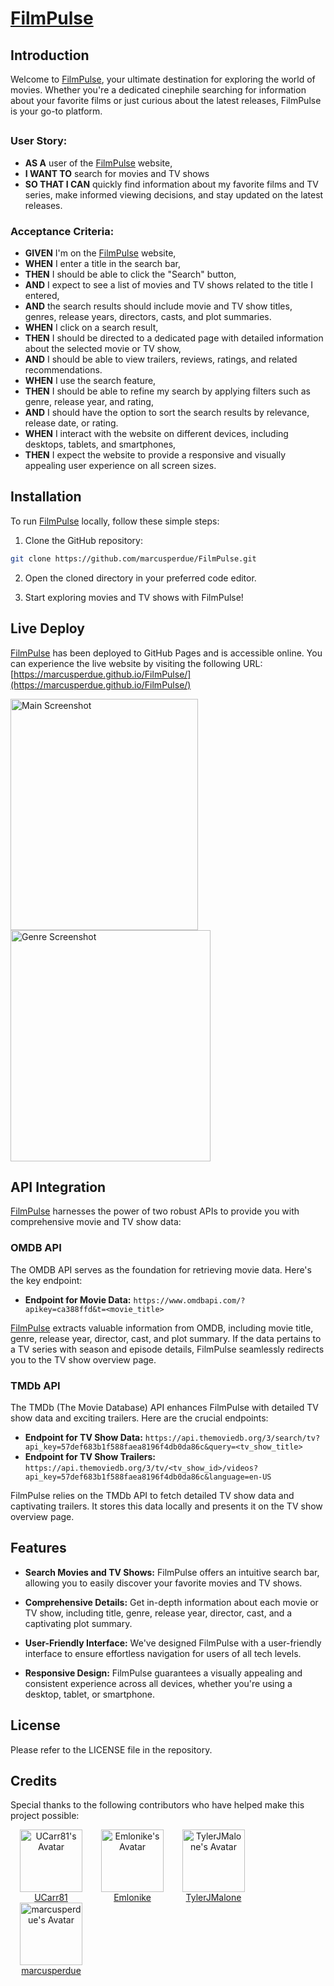 # [FilmPulse](https://marcusperdue.github.io/FilmPulse/) 

## Introduction

Welcome to [FilmPulse](https://marcusperdue.github.io/FilmPulse/), your ultimate destination for exploring the world of movies. Whether you're a dedicated cinephile searching for information about your favorite films or just curious about the latest releases, FilmPulse is your go-to platform.

##
### User Story:

- **AS A** user of the [FilmPulse](https://marcusperdue.github.io/FilmPulse/)  website,  
- **I WANT TO** search for movies and TV shows  
- **SO THAT I CAN** quickly find information about my favorite films and TV series, make informed viewing decisions, and stay updated on the latest releases.

### Acceptance Criteria: 

- **GIVEN** I'm on the [FilmPulse](https://marcusperdue.github.io/FilmPulse/)  website,
- **WHEN** I enter a title in the search bar,
- **THEN** I should be able to click the "Search" button,
- **AND** I expect to see a list of movies and TV shows related to the title I entered,
- **AND** the search results should include movie and TV show titles, genres, release years, directors, casts, and plot summaries.
- **WHEN** I click on a search result,
- **THEN** I should be directed to a dedicated page with detailed information about the selected movie or TV show,
- **AND** I should be able to view trailers, reviews, ratings, and related recommendations.
- **WHEN** I use the search feature,
- **THEN** I should be able to refine my search by applying filters such as genre, release year, and rating,
- **AND** I should have the option to sort the search results by relevance, release date, or rating.
- **WHEN** I interact with the website on different devices, including desktops, tablets, and smartphones,
- **THEN** I expect the website to provide a responsive and visually appealing user experience on all screen sizes.

##
## Installation

To run [FilmPulse](https://marcusperdue.github.io/FilmPulse/) locally, follow these simple steps:

1. Clone the GitHub repository:
```bash
git clone https://github.com/marcusperdue/FilmPulse.git
```

2. Open the cloned directory in your preferred code editor.

3. Start exploring movies and TV shows with FilmPulse!

## Live Deploy
[FilmPulse](https://marcusperdue.github.io/FilmPulse/) has been deployed to GitHub Pages and is accessible online. You can experience the live website by visiting the following URL: [https://marcusperdue.github.io/FilmPulse/](https://marcusperdue.github.io/FilmPulse/)

<img src="./assets/Images/mainscreenshot.png" alt="Main Screenshot" width="300" height="370"/>
<img src="./assets/Images/genrescreenshot1.png" alt="Genre Screenshot" width="320" height="370"/>


## API Integration

[FilmPulse](https://marcusperdue.github.io/FilmPulse/) harnesses the power of two robust APIs to provide you with comprehensive movie and TV show data:

### OMDB API


The OMDB API serves as the foundation for retrieving movie data. Here's the key endpoint:

- **Endpoint for Movie Data:** `https://www.omdbapi.com/?apikey=ca388ffd&t=<movie_title>`

[FilmPulse](https://marcusperdue.github.io/FilmPulse/) extracts valuable information from OMDB, including movie title, genre, release year, director, cast, and plot summary. If the data pertains to a TV series with season and episode details, FilmPulse seamlessly redirects you to the TV show overview page.

### TMDb API


The TMDb (The Movie Database) API enhances FilmPulse with detailed TV show data and exciting trailers. Here are the crucial endpoints:

- **Endpoint for TV Show Data:** `https://api.themoviedb.org/3/search/tv?api_key=57def683b1f588faea8196f4db0da86c&query=<tv_show_title>`
- **Endpoint for TV Show Trailers:** `https://api.themoviedb.org/3/tv/<tv_show_id>/videos?api_key=57def683b1f588faea8196f4db0da86c&language=en-US`

FilmPulse relies on the TMDb API to fetch detailed TV show data and captivating trailers. It stores this data locally and presents it on the TV show overview page.

## Features

- **Search Movies and TV Shows:** FilmPulse offers an intuitive search bar, allowing you to easily discover your favorite movies and TV shows.

 

- **Comprehensive Details:** Get in-depth information about each movie or TV show, including title, genre, release year, director, cast, and a captivating plot summary.

 

- **User-Friendly Interface:** We've designed FilmPulse with a user-friendly interface to ensure effortless navigation for users of all tech levels.

 

- **Responsive Design:** FilmPulse guarantees a visually appealing and consistent experience across all devices, whether you're using a desktop, tablet, or smartphone.

 
 ## License

Please refer to the LICENSE file in the repository.




<div align="left">
  <h2>Credits</h2>
  <p>Special thanks to the following contributors who have helped make this project possible:</p>
</div>

<div style="display: flex; justify-content: flex-start; align-items: left; flex-wrap: wrap;">
  <div style="text-align: center; margin: 0 15px;">
    <a href="https://github.com/UCarr81">
      <img src="https://avatars.githubusercontent.com/UCarr81" alt="UCarr81's Avatar" width="100">
    </a>
    <br>
    <a href="https://github.com/UCarr81">UCarr81</a>
  </div>

  <div style="text-align: center; margin: 0 15px;">
    <a href="https://github.com/Emlonike">
      <img src="https://avatars.githubusercontent.com/Emlonike" alt="Emlonike's Avatar" width="100">
    </a>
    <br>
    <a href="https://github.com/Emlonike">Emlonike</a>
  </div>

  <div style="text-align: center; margin: 0 15px;">
    <a href="https://github.com/TylerJMalone">
      <img src="https://avatars.githubusercontent.com/TylerJMalone" alt="TylerJMalone's Avatar" width="100">
    </a>
    <br>
    <a href="https://github.com/TylerJMalone">TylerJMalone</a>
  </div>

  <div style="text-align: center; margin: 0 15px;">
    <a href="https://github.com/marcusperdue">
      <img src="https://avatars.githubusercontent.com/marcusperdue" alt="marcusperdue's Avatar" width="100">
    </a>
    <br>
    <a href="https://github.com/marcusperdue">marcusperdue</a>
  </div>
</div>

</div>
